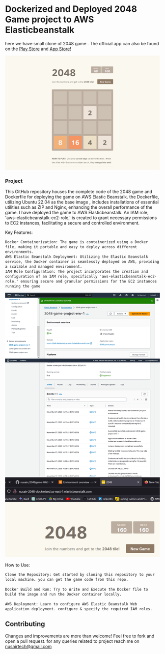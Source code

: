 #  Dockerized and Deployed 2048 Game project to AWS Elasticbeanstalk

here we have small clone of 2048 game . The official app can also be found on the [Play Store](https://play.google.com/store/apps/details?id=com.gabrielecirulli.app2048) and [App Store!](https://itunes.apple.com/us/app/2048-by-gabriele-cirulli/id868076805)

![Screenshot of Game](https://github.com/nusairc/2048game-AWS-Deployment-Project-main/raw/main/Screenshots/Game%20page.png)

### Project 

 This GitHub repository houses the complete code of the 2048 game and Dockerfile for deploying the game on AWS Elastic Beanstalk. the Dockerfile, utilizing Ubuntu 22.04 as the base image , includes installations of essential utilities such as ZIP and Nginx, enhancing the overall performance of the game. I have deployed the game to AWS Elasticbeanstalk. An IAM role, 'aws-elasticbeanstalk-ec2-role,' is created to grant necessary permissions to EC2 instances, facilitating a secure and controlled environment.

 Key Features:

    Docker Containerization: The game is containerized using a Docker file, making it portable and easy to deploy across different environments.
    AWS Elastic Beanstalk Deployment: Utilizing the Elastic Beanstalk service, the Docker container is seamlessly deployed on AWS, providing a scalable and managed environment.
    IAM Role Configuration: The project incorporates the creation and configuration of an IAM role, specifically 'aws-elasticbeanstalk-ec2-role,' ensuring secure and granular permissions for the EC2 instances running the game


![Screenshot Environment](https://github.com/nusairc/2048game-AWS-Deployment-Project-main/blob/main/Screenshots/Screenshot%20%20Environment%20overview.png)
![Screenshot of Deployment](https://github.com/nusairc/2048game-AWS-Deployment-Project-main/blob/main/Screenshots/Screenshot%20deployment.png)


How to Use:

    Clone the Repository: Get started by cloning this repository to your local machine. you can get the game code from this repo.

    Docker Build and Run: Try to Write and Execute the Docker file to build the image and run the Docker container locally.

    AWS Deployment: Learn to configure AWS Elastic Beanstalk Web application deployment. configure & specify the required IAM roles.

## Contributing
Changes and improvements are more than welcome! Feel free to fork and open a pull request.
for any queries related to project reach me on nusairtech@gmail.com

